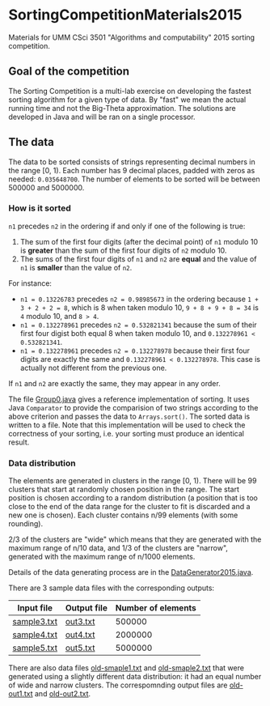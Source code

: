 # SortingCompetitionMaterials2015

Materials for UMM CSci 3501 "Algorithms and computability" 2015 sorting competition. 

## Goal of the competition

The Sorting Competition is a multi-lab exercise on developing the fastest sorting algorithm for a given type of data. 
By "fast" we mean the actual running time and not the Big-Theta approximation. The solutions are developed in Java 
and will be ran on a single processor.

## The data 
The data to be sorted consists of strings representing decimal numbers in the range [0, 1). 
Each number has 9 decimal places, padded with zeros as needed: `0.035648700`.
The number of elements to be sorted will be between 500000 and 5000000.

### How is it sorted
`n1` precedes `n2` in the ordering if and only if one of the following is true:

1. The sum of the first four digits (after the decimal point) of `n1` modulo 10 is **greater** than the sum of the first four digits of `n2` modulo 10. 
2. The sums of the first four digits of `n1` and `n2` are **equal** and the value of `n1` is **smaller** than the value of `n2`.

For instance: 
- `n1 = 0.13226783` precedes `n2 = 0.98985673` in the ordering because `1 + 3 + 2 + 2 = 8`, which is 8 when taken modulo 10, `9 + 8 + 9 + 8 = 34` is `4` modulo 10, and `8 > 4`. 
- `n1 = 0.132278961` precedes `n2 = 0.532821341` because the sum of their first four digist both equal 8 when taken modulo 10, and  `0.132278961 < 0.532821341`. 
- `n1 = 0.132278961` precedes `n2 = 0.132278978` because their first four digits are exactly the same and `0.132278961 < 0.132278978`. This case is actually not different from the previous one. 

If `n1` and `n2` are exactly the same, they may appear in any order. 

The file [Group0.java](https://github.com/elenam/SortingCompetitionMaterials2015/blob/master/src/Group0.java) gives a reference implementation of sorting. It uses Java `Comparator` to provide the comparision of two strings according to the above criterion and passes the data to `Arrays.sort()`. The sorted data is written to a file. Note that this implementation will be used to check the correctness of your sorting, i.e. your sorting must produce an identical result. 

### Data distribution

The elements are generated in clusters in the range [0, 1). There will be 99 clusters that start at randomly chosen position in the range. The start position is chosen according to a random distribution (a position that is too close to the end of the data range for the cluster to fit is discarded and a new one is chosen). Each cluster contains n/99 elements (with some rounding).  

2/3 of the clusters are "wide" which means that they are generated with the maximum range of n/10 data, and 1/3 of the clusters are "narrow", generated with the maximum range of n/1000 elements. 

Details of the data generating process are in the  [DataGenerator2015.java](https://github.com/elenam/SortingCompetitionMaterials2015/blob/master/src/DataGenerator2015.java). 

There are 3 sample data files with the corresponding outputs:

| Input file | Output file | Number of elements |
|------------|-------------|--------------------|
| [sample3.txt](https://github.com/elenam/SortingCompetitionMaterials2015/blob/master/sample3.txt)| [out3.txt](https://github.com/elenam/SortingCompetitionMaterials2015/blob/master/out3.txt)    | 500000             | 
| [sample4.txt](https://github.com/elenam/SortingCompetitionMaterials2015/blob/master/sample4.txt)| [out4.txt](https://github.com/elenam/SortingCompetitionMaterials2015/blob/master/out4.txt)    | 2000000            |
| [sample5.txt](https://github.com/elenam/SortingCompetitionMaterials2015/blob/master/sample5.txt)| [out5.txt](https://github.com/elenam/SortingCompetitionMaterials2015/blob/master/out5.txt)    | 5000000            |

There are also data files [old-smaple1.txt](https://github.com/elenam/SortingCompetitionMaterials2015/blob/master/old-smaple1.txt) and [old-smaple2.txt](https://github.com/elenam/SortingCompetitionMaterials2015/blob/master/old-smaple2.txt) that were generated using a slightly different data distribution: it had an equal number of wide and narrow clusters. The correspomnding output files are [old-out1.txt](https://github.com/elenam/SortingCompetitionMaterials2015/blob/master/old-out1.txt) and [old-out2.txt](https://github.com/elenam/SortingCompetitionMaterials2015/blob/master/old-out2.txt). 





